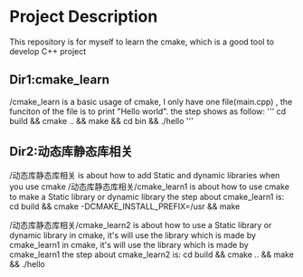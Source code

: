 # Project Description
This repository is for myself to learn the cmake, which is a good tool to develop C++ project

## Dir1:cmake_learn
/cmake_learn is a basic usage of cmake, I only have one file(main.cpp) , the funciton of the file is to print "Hello world".
the step shows as follow:
'''
cd build && cmake .. && make && cd bin && ./hello
'''

## Dir2:动态库静态库相关
/动态库静态库相关  is about how to add Static and dynamic libraries when you use cmake
/动态库静态库相关/cmake_learn1 is about how to use cmake to make a Static library or dynamic library
the step about cmake_learn1 is:
cd build && cmake -DCMAKE_INSTALL_PREFIX=/usr && make

/动态库静态库相关/cmake_learn2 is about how to use a Static library or dynamic library in cmake, it's will use the library which is made by cmake_learn1
 in cmake, it's will use the library which is made by cmake_learn1
 the step about cmake_learn2 is:
 cd build && cmake .. && make && ./hello
